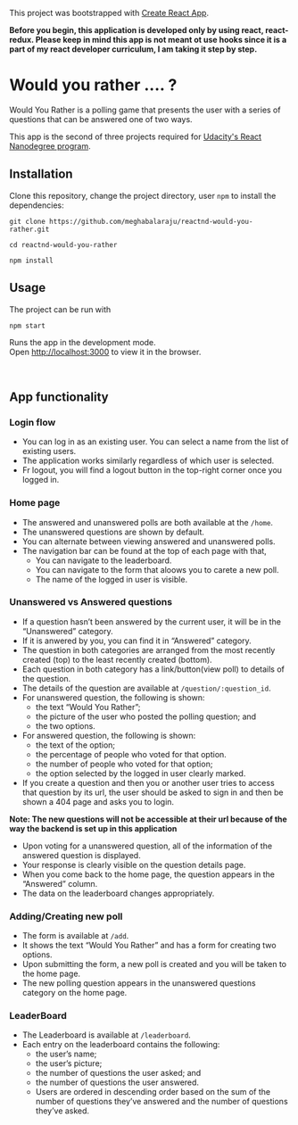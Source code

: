 This project was bootstrapped with [Create React App](https://github.com/facebook/create-react-app).

**Before you begin, this application is developed only by using react, react-redux. Please keep in mind this app is not meant ot use hooks since it is a part of my react developer curriculum, I am taking it step by step.**



# Would you rather .... ?

Would You Rather is a polling game that presents the user with a series of questions that can be answered one of two ways.

This app is the second of three projects required for [Udacity's React Nanodegree program](https://www.udacity.com/course/react-nanodegree--nd019).

## Installation

Clone this repository, change the project directory, user `npm` to install the dependencies:


    git clone https://github.com/meghabalaraju/reactnd-would-you-rather.git 

    cd reactnd-would-you-rather 

    npm install


## Usage
The project can be run with

    npm start

Runs the app in the development mode.<br />
Open [http://localhost:3000](http://localhost:3000) to view it in the browser.

<br />

## App functionality

### Login flow
- You can log in as an existing user. You can select a name from the list of existing users.
- The application works similarly regardless of which user is selected.
- Fr logout, you will find a logout button in the top-right corner once you logged in.

### Home page
- The answered and unanswered polls are both available at the `/home`.
- The unanswered questions are shown by default.
- You can alternate between viewing answered and unanswered polls.
- The navigation bar can be found at the top of each page with that,
    - You can navigate to the leaderboard.
    - You can navigate to the form that aloows you to carete a new poll.
    - The name of the logged in user is visible.

### Unanswered vs Answered questions
- If a question hasn’t been answered by the current user, it will be in the “Unanswered” category.
- If it is anwered by you, you can find it in “Answered” category.
- The question in both categories are arranged from the most recently created (top) to the least recently created (bottom).
- Each question in both category has a link/button(view poll) to details of the question.
- The details of the question are available at `/question/:question_id`.
- For unanswered question, the following is shown:
    - the text “Would You Rather”;
    - the picture of the user who posted the polling question; and
    - the two options.
- For answered question, the following is shown:
    - the text of the option;
    - the percentage of people who voted for that option.
    - the number of people who voted for that option;
    - the option selected by the logged in user clearly marked.
- If you create a question and then you or another user tries to access that question by its url, the user should be asked to sign in and then be shown a 404 page and asks you to login. 

**Note:  The new questions will not be accessible at their url because of the way the backend is set up in this application**

- Upon voting for a unanswered question, all of the information of the answered question is displayed.
- Your response is clearly visible on the question details page.
- When you come back to the home page, the question appears in the “Answered” column.
- The data on the leaderboard changes appropriately.

### Adding/Creating new poll
- The form is available at `/add`.
- It shows the text “Would You Rather” and has a form for creating two options.
- Upon submitting the form, a new poll is created and you will be taken to the home page.
- The new polling question appears in the unanswered questions category on the home page.

### LeaderBoard
- The Leaderboard is available at `/leaderboard`.
- Each entry on the leaderboard contains the following:
    - the user’s name;
    - the user’s picture;
    - the number of questions the user asked; and
    - the number of questions the user answered.
    - Users are ordered in descending order based on the sum of the number of questions they’ve answered and the number of questions they’ve asked.


